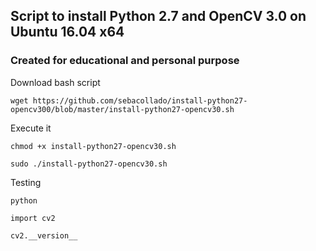 ## Script to install Python 2.7 and OpenCV 3.0 on Ubuntu 16.04 x64
### Created for educational and personal purpose

Download bash script

```
wget https://github.com/sebacollado/install-python27-opencv300/blob/master/install-python27-opencv30.sh
```

Execute it

```
chmod +x install-python27-opencv30.sh

sudo ./install-python27-opencv30.sh
```

Testing

```
python

import cv2

cv2.__version__
```
